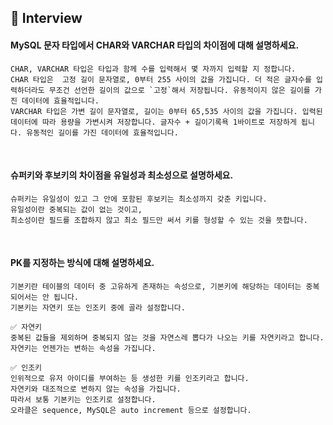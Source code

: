 ## 📝 Interview

#### MySQL 문자 타입에서 CHAR와 VARCHAR 타입의 차이점에 대해 설명하세요.

```
CHAR, VARCHAR 타입은 타입과 함께 수를 입력해서 몇 자까지 입력할 지 정합니다.
CHAR 타입은  고정 길이 문자열로, 0부터 255 사이의 값을 가집니다. 더 적은 글자수를 입력하더라도 무조건 선언한 길이의 값으로 `고정`해서 저장됩니다. 유동적이지 않은 길이를 가진 데이터에 효율적입니다.
VARCHAR 타입은 가변 길이 문자열로, 길이는 0부터 65,535 사이의 값을 가집니다. 입력된 데이터에 따라 용량을 가변시켜 저장합니다. 글자수 + 길이기록욕 1바이트로 저장하게 됩니다. 유동적인 길이를 가진 데이터에 효율적입니다.
```

<br>

#### 슈퍼키와 후보키의 차이점을 유일성과 최소성으로 설명하세요.

```
슈퍼키는 유일성이 있고 그 안에 포함된 후보키는 최소성까지 갖춘 키입니다.
유일성이란 중복되는 값이 없는 것이고,
최소성이란 필드를 조합하지 않고 최소 필드만 써서 키를 형성할 수 있는 것을 뜻합니다.
```

<br>

#### PK를 지정하는 방식에 대해 설명하세요.

```
기본키란 테이블의 데이터 중 고유하게 존재하는 속성으로, 기본키에 해당하는 데이터는 중복되어서는 안 됩니다.
기본키는 자연키 또는 인조키 중에 골라 설정합니다.

✅ 자연키
중복된 값들을 제외하며 중복되지 않는 것을 자연스레 뽑다가 나오는 키를 자연키라고 합니다.
자연키는 언젠가는 변하는 속성을 가집니다.

✅ 인조키
인위적으로 유저 아이디를 부여하는 등 생성한 키를 인조키라고 합니다.
자연키와 대조적으로 변하지 않는 속성을 가집니다.
따라서 보통 기본키는 인조키로 설정합니다.
오라클은 sequence, MySQL은 auto increment 등으로 설정합니다.
```
